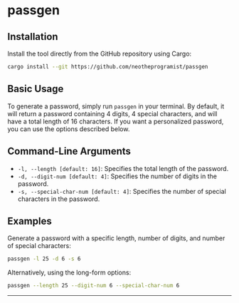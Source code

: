 # passgen

## Installation

Install the tool directly from the GitHub repository using Cargo:

```bash
cargo install --git https://github.com/neotheprogramist/passgen
```

## Basic Usage

To generate a password, simply run `passgen` in your terminal. By default, it will return a password containing 4 digits, 4 special characters, and will have a total length of 16 characters. If you want a personalized password, you can use the options described below.

## Command-Line Arguments

- `-l, --length [default: 16]`: Specifies the total length of the password.
- `-d, --digit-num [default: 4]`: Specifies the number of digits in the password.
- `-s, --special-char-num [default: 4]`: Specifies the number of special characters in the password.

## Examples

Generate a password with a specific length, number of digits, and number of special characters:

```bash
passgen -l 25 -d 6 -s 6
```

Alternatively, using the long-form options:

```bash
passgen --length 25 --digit-num 6 --special-char-num 6
```

---
